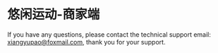 # 悠闲运动-商家端



If you have any questions, please contact the technical support email: xiangyupao@foxmail.com, thank you for your support.
